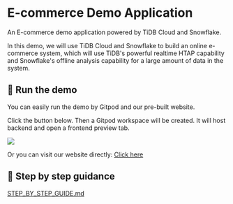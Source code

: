 # E-commerce Demo Application

An E-commerce demo application powered by TiDB Cloud and Snowflake.

In this demo, we will use TiDB Cloud and Snowflake to build an online e-commerce system, which will use TiDB's powerful realtime HTAP capability and Snowflake's offline analysis capability for a large amount of data in the system.

## 🚀  Run the demo

You can easily run the demo by Gitpod and our pre-built website.

Click the button below. Then a Gitpod workspace will be created. It will host backend and open a frontend preview tab.

<a href="https://gitpod.io/#https://github.com/Mini256/tidb-snowflake-e-commerce-demo">
   <image src="https://gitpod.io/button/open-in-gitpod.svg" />
</a>

Or you can visit our website directly: [Click here](https://tidb-snowflake-e-commerce-demo.vercel.app/)

## 📖 Step by step guidance

[STEP_BY_STEP_GUIDE.md](docs/STEP_BY_STEP_GUIDE.md)
